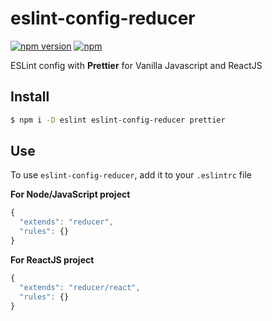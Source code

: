# eslint-config-reducer
[![npm version](https://badge.fury.io/js/eslint-config-reducer.svg)](https://www.npmjs.com/package/eslint-config-reducer)
[![npm](https://img.shields.io/npm/dt/eslint-config-reducer.svg)](https://www.npmjs.com/package/eslint-config-reducer)

ESLint config with **Prettier** for Vanilla Javascript and ReactJS

## Install
```sh
$ npm i -D eslint eslint-config-reducer prettier
```

## Use
To use `eslint-config-reducer`, add it to your `.eslintrc` file

**For Node/JavaScript project**
```js
{
  "extends": "reducer",
  "rules": {}
}
```

**For ReactJS project**
```js
{
  "extends": "reducer/react",
  "rules": {}
}
```
